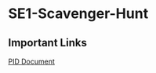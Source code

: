 # SE1-Scavenger-Hunt

## Important Links

[PID Document](https://etsu365-my.sharepoint.com/:w:/g/personal/snyderse2_etsu_edu/EdZO-prlBadPorWuKlZuiS8BR4kr7mIlJmiidhP36naFgQ?e=UiAIAm)
